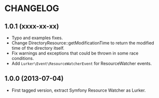 CHANGELOG
=========

1.0.1 (xxxx-xx-xx)
------------------

  * Typo and examples fixes.
  * Change DirectoryResource::getModificationTime to return the modified time of the directory itself.
  * Fix warnings and exceptions that could be thrown in some race conditions.
  * Add `Lurker\Event\ResourceWatcherEvent` for ResourceWatcher events.

1.0.0 (2013-07-04)
------------------

  * First tagged version, extract Symfony Resource Watcher as Lurker.
